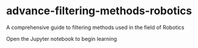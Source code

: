 # advance-filtering-methods-robotics
A comprehensive guide to filtering methods used in the field of Robotics

Open the Jupyter notebook to begin learning
